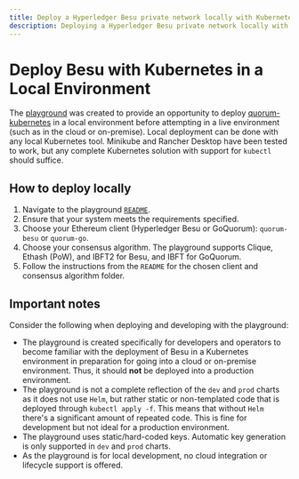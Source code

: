 ```yaml
---
title: Deploy a Hyperledger Besu private network locally with Kubernetes
description: Deploying a Hyperledger Besu private network locally with Kubernetes
---
```


# Deploy Besu with Kubernetes in a Local Environment

The [playground](https://github.com/ConsenSys/quorum-kubernetes/tree/master/playground) was created to provide an
opportunity to deploy [quorum-kubernetes](https://github.com/ConsenSys/quorum-kubernetes/) in a local environment before
attempting in a live environment (such as in the cloud or on-premise).
Local deployment can be done with any local Kubernetes tool.
Minikube and Rancher Desktop have been tested to work, but any complete Kubernetes solution with support for `kubectl`
should suffice.

## How to deploy locally

1. Navigate to the playground [`README`](https://github.com/ConsenSys/quorum-kubernetes/tree/master/playground).
1. Ensure that your system meets the requirements specified.
1. Choose your Ethereum client (Hyperledger Besu or GoQuorum): `quorum-besu` or `quorum-go`.
1. Choose your consensus algorithm.
   The playground supports Clique, Ethash (PoW), and IBFT2 for Besu, and IBFT for GoQuorum.
1. Follow the instructions from the `README` for the chosen client and consensus algorithm folder.

## Important notes

Consider the following when deploying and developing with the playground:

* The playground is created specifically for developers and operators to become familiar with the deployment of Besu in
  a Kubernetes environment in preparation for going into a cloud or on-premise environment.
  Thus, it should **not** be deployed into a production environment.
* The playground is not a complete reflection of the `dev` and `prod` charts as it does not use `Helm`, but rather
  static or non-templated code that is deployed through `kubectl apply -f`.
  This means that without `Helm` there's a significant amount of repeated code.
  This is fine for development but not ideal for a production environment. 
* The playground uses static/hard-coded keys.
  Automatic key generation is only supported in `dev` and `prod` charts.
* As the playground is for local development, no cloud integration or lifecycle support is offered.
